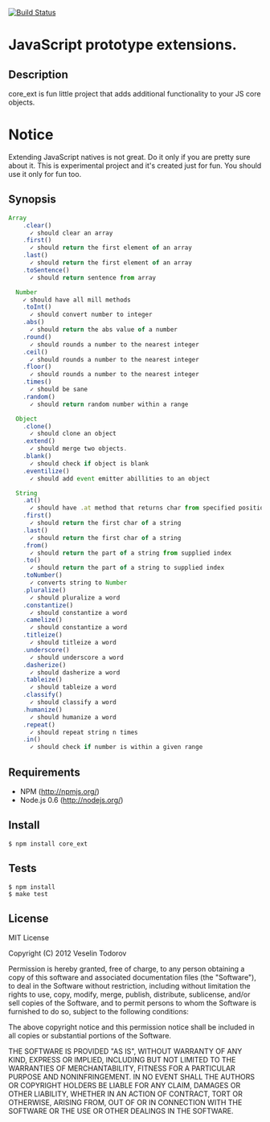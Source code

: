 [![Build Status](https://secure.travis-ci.org/vesln/core_ext.png)](http://travis-ci.org/vesln/core_ext)

# JavaScript prototype extensions.

## Description

core_ext is fun little project that adds additional functionality to your JS core objects.

# Notice

Extending JavaScript natives is not great. Do it only if you are pretty sure about it.
This is experimental project and it's created just for fun. You should use it only for fun too.

## Synopsis

```js
Array
    .clear()
      ✓ should clear an array  
    .first()
      ✓ should return the first element of an array  
    .last()
      ✓ should return the first element of an array  
    .toSentence()
      ✓ should return sentence from array  

  Number
    ✓ should have all mill methods  
    .toInt()
      ✓ should convert number to integer  
    .abs()
      ✓ should return the abs value of a number  
    .round()
      ✓ should rounds a number to the nearest integer  
    .ceil()
      ✓ should rounds a number to the nearest integer  
    .floor()
      ✓ should rounds a number to the nearest integer  
    .times()
      ✓ should be sane  
    .random()
      ✓ should return random number within a range  

  Object
    .clone()
      ✓ should clone an object  
    .extend()
      ✓ should merge two objects.  
    .blank()
      ✓ should check if object is blank  
    .eventilize()
      ✓ should add event emitter abillities to an object  

  String
    .at()
      ✓ should have .at method that returns char from specified position  
    .first()
      ✓ should return the first char of a string  
    .last()
      ✓ should return the first char of a string  
    .from()
      ✓ should return the part of a string from supplied index  
    .to()
      ✓ should return the part of a string to supplied index  
    .toNumber()
      ✓ converts string to Number  
    .pluralize()
      ✓ should pluralize a word  
    .constantize()
      ✓ should constantize a word  
    .camelize()
      ✓ should constantize a word  
    .titleize()
      ✓ should titleize a word  
    .underscore()
      ✓ should underscore a word  
    .dasherize()
      ✓ should dasherize a word  
    .tableize()
      ✓ should tableize a word  
    .classify()
      ✓ should classify a word  
    .humanize()
      ✓ should humanize a word  
    .repeat()
      ✓ should repeat string n times  
    .in()
      ✓ should check if number is within a given range
```

## Requirements

- NPM (http://npmjs.org/)
- Node.js 0.6 (http://nodejs.org/)

## Install

```
$ npm install core_ext
```

## Tests

```
$ npm install
$ make test
```

## License

MIT License

Copyright (C) 2012 Veselin Todorov

Permission is hereby granted, free of charge, to any person obtaining a copy of
this software and associated documentation files (the "Software"), to deal in
the Software without restriction, including without limitation the rights to
use, copy, modify, merge, publish, distribute, sublicense, and/or sell copies
of the Software, and to permit persons to whom the Software is furnished to do
so, subject to the following conditions:

The above copyright notice and this permission notice shall be included in all
copies or substantial portions of the Software.

THE SOFTWARE IS PROVIDED "AS IS", WITHOUT WARRANTY OF ANY KIND, EXPRESS OR
IMPLIED, INCLUDING BUT NOT LIMITED TO THE WARRANTIES OF MERCHANTABILITY,
FITNESS FOR A PARTICULAR PURPOSE AND NONINFRINGEMENT. IN NO EVENT SHALL THE
AUTHORS OR COPYRIGHT HOLDERS BE LIABLE FOR ANY CLAIM, DAMAGES OR OTHER
LIABILITY, WHETHER IN AN ACTION OF CONTRACT, TORT OR OTHERWISE, ARISING FROM,
OUT OF OR IN CONNECTION WITH THE SOFTWARE OR THE USE OR OTHER DEALINGS IN THE
SOFTWARE.